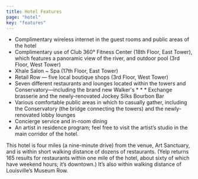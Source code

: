 ```yaml
---
title: Hotel Features
page: "hotel"
key: "features"
---
```

* Complimentary wireless internet in the guest rooms and public areas of the hotel
* Complimentary use of Club 360° Fitness Center (18th Floor, East Tower), which features a panoramic view of the river, and outdoor pool (3rd Floor, West Tower)
* Xhale Salon ~ Spa (17th Floor, East Tower)
* Retail Row — five local boutique shops (3rd Floor, West Tower)
* Seven different restaurants and lounges located within the towers and Conservatory—including the brand new Walker's * * * Exchange brasserie and the newly-renovated Jockey Silks Bourbon Bar
* Various comfortable public areas in which to casually gather, including the Conservatory (the bridge connecting the towers) and the newly-renovated lobby lounges
* Concierge service and in-room dining
* An artist in residence program; feel free to visit the artist’s studio in the main corridor of the hotel.

This hotel is four miles (a nine-minute drive) from the venue, Art Sanctuary, and is within short walking distance of dozens of restaurants. (Yelp returns 165 results for restaurants within one mile of the hotel, about sixty of which have weekend hours; it’s downtown.) It’s also within walking distance of Louisville’s Museum Row.
